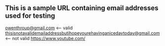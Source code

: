 ## This is a sample URL containing email addresses used for testing

owenthroup@gmail.com <-- valid </br>
thisisnotavalidemailaddressbutihopeyourehavinganicedaytoday@gmail.com <-- not valid
https://www.youtube.com/
